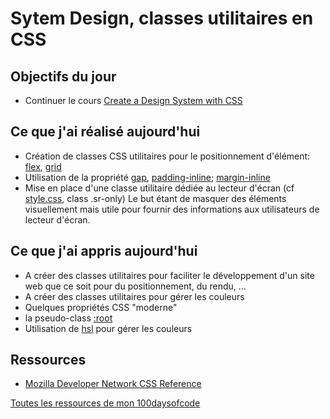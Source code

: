 # Sytem Design, classes utilitaires en CSS 

## Objectifs du jour
- Continuer le cours [Create a Design System with CSS](https://www.youtube.com/watch?v=lRaL-8qZ0mM)

## Ce que j'ai réalisé aujourd'hui
- Création de classes CSS utilitaires pour le positionnement d'élément: [flex](https://developer.mozilla.org/en-US/docs/Web/CSS/flex), [grid](https://developer.mozilla.org/en-US/docs/Web/CSS/grid)
- Utilisation de la propriété [gap](https://developer.mozilla.org/en-US/docs/Web/CSS/gap), [padding-inline](https://developer.mozilla.org/en-US/docs/Web/CSS/padding-inline); [margin-inline](https://developer.mozilla.org/en-US/docs/Web/CSS/margin-inline)
- Mise en place d'une classe utilitaire dédiée au lecteur d'écran (cf [style.css](https://github.com/ctlabfr/jackalopejazzband/blob/f7a68a833dc26e7f936a60a98e82a9dd6b3f7a73/maquette/css/style.css), class .sr-only)
Le but étant de masquer des éléments visuellement mais utile pour fournir des informations aux utilisateurs de lecteur d'écran.

## Ce que j'ai appris aujourd'hui
- A créer des classes utilitaires pour faciliter le développement d'un site web
que ce soit pour du positionnement, du rendu, ... 
- A créer des classes utilitaires pour gérer les couleurs
- Quelques propriétés CSS "moderne"
- la pseudo-class [:root](https://developer.mozilla.org/en-US/docs/Web/CSS/:root)
- Utilisation de [hsl](https://developer.mozilla.org/en-US/docs/Web/CSS/color_value/hsl) pour gérer les couleurs

## Ressources
- [Mozilla Developer Network CSS Reference](https://developer.mozilla.org/en-US/docs/Web/CSS/Reference)
  
[Toutes les ressources de mon 100daysofcode](Ressources.md)